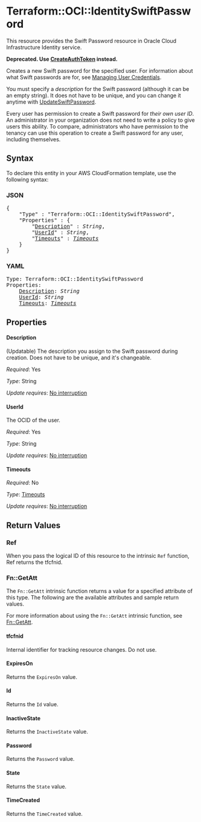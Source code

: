 # Terraform::OCI::IdentitySwiftPassword

This resource provides the Swift Password resource in Oracle Cloud Infrastructure Identity service.

**Deprecated. Use [CreateAuthToken](https://docs.cloud.oracle.com/iaas/api/#/en/identity/20160918/AuthToken/CreateAuthToken) instead.**

Creates a new Swift password for the specified user. For information about what Swift passwords are for, see
[Managing User Credentials](https://docs.cloud.oracle.com/iaas/Content/Identity/Tasks/managingcredentials.htm).

You must specify a *description* for the Swift password (although it can be an empty string). It does not
have to be unique, and you can change it anytime with
[UpdateSwiftPassword](https://docs.cloud.oracle.com/iaas/api/#/en/identity/20160918/SwiftPassword/UpdateSwiftPassword).

Every user has permission to create a Swift password for *their own user ID*. An administrator in your organization
does not need to write a policy to give users this ability. To compare, administrators who have permission to the
tenancy can use this operation to create a Swift password for any user, including themselves.

## Syntax

To declare this entity in your AWS CloudFormation template, use the following syntax:

### JSON

<pre>
{
    "Type" : "Terraform::OCI::IdentitySwiftPassword",
    "Properties" : {
        "<a href="#description" title="Description">Description</a>" : <i>String</i>,
        "<a href="#userid" title="UserId">UserId</a>" : <i>String</i>,
        "<a href="#timeouts" title="Timeouts">Timeouts</a>" : <i><a href="timeouts.md">Timeouts</a></i>
    }
}
</pre>

### YAML

<pre>
Type: Terraform::OCI::IdentitySwiftPassword
Properties:
    <a href="#description" title="Description">Description</a>: <i>String</i>
    <a href="#userid" title="UserId">UserId</a>: <i>String</i>
    <a href="#timeouts" title="Timeouts">Timeouts</a>: <i><a href="timeouts.md">Timeouts</a></i>
</pre>

## Properties

#### Description

(Updatable) The description you assign to the Swift password during creation. Does not have to be unique, and it's changeable.

_Required_: Yes

_Type_: String

_Update requires_: [No interruption](https://docs.aws.amazon.com/AWSCloudFormation/latest/UserGuide/using-cfn-updating-stacks-update-behaviors.html#update-no-interrupt)

#### UserId

The OCID of the user.

_Required_: Yes

_Type_: String

_Update requires_: [No interruption](https://docs.aws.amazon.com/AWSCloudFormation/latest/UserGuide/using-cfn-updating-stacks-update-behaviors.html#update-no-interrupt)

#### Timeouts

_Required_: No

_Type_: <a href="timeouts.md">Timeouts</a>

_Update requires_: [No interruption](https://docs.aws.amazon.com/AWSCloudFormation/latest/UserGuide/using-cfn-updating-stacks-update-behaviors.html#update-no-interrupt)

## Return Values

### Ref

When you pass the logical ID of this resource to the intrinsic `Ref` function, Ref returns the tfcfnid.

### Fn::GetAtt

The `Fn::GetAtt` intrinsic function returns a value for a specified attribute of this type. The following are the available attributes and sample return values.

For more information about using the `Fn::GetAtt` intrinsic function, see [Fn::GetAtt](https://docs.aws.amazon.com/AWSCloudFormation/latest/UserGuide/intrinsic-function-reference-getatt.html).

#### tfcfnid

Internal identifier for tracking resource changes. Do not use.

#### ExpiresOn

Returns the <code>ExpiresOn</code> value.

#### Id

Returns the <code>Id</code> value.

#### InactiveState

Returns the <code>InactiveState</code> value.

#### Password

Returns the <code>Password</code> value.

#### State

Returns the <code>State</code> value.

#### TimeCreated

Returns the <code>TimeCreated</code> value.


